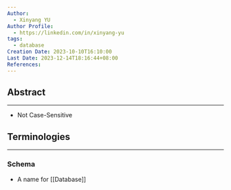 ```yaml
---
Author:
  - Xinyang YU
Author Profile:
  - https://linkedin.com/in/xinyang-yu
tags:
  - database
Creation Date: 2023-10-10T16:10:00
Last Date: 2023-12-14T18:16:44+08:00
References:
---
```

## Abstract
---
- Not Case-Sensitive



## Terminologies
---
### Schema
- A name for [[Database]]